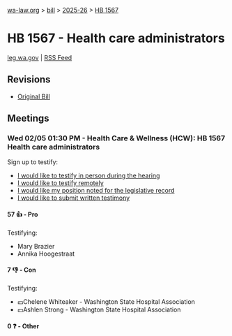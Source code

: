 [wa-law.org](/) > [bill](/bill/) > [2025-26](/bill/2025-26/) > [HB 1567](/bill/2025-26/hb/1567/)

# HB 1567 - Health care administrators
[leg.wa.gov](https://app.leg.wa.gov/billsummary?BillNumber=1567&Year=2025&Initiative=false) | [RSS Feed](./rss.xml)

## Revisions
* [Original Bill](1/)

## Meetings
### Wed 02/05 01:30 PM - Health Care & Wellness (HCW): HB 1567 Health care administrators
Sign up to testify:
* [I would like to testify in person during the hearing](https://app.leg.wa.gov/csi/Testifier/Add?chamber=House&mId=32621&aId=162470&caId=25440&tId=1)
* [I would like to testify remotely](https://app.leg.wa.gov/csi/Testifier/Add?chamber=House&mId=32621&aId=162470&caId=25440&tId=2)
* [I would like my position noted for the legislative record](https://app.leg.wa.gov/csi/Testifier/Add?chamber=House&mId=32621&aId=162470&caId=25440&tId=3)
* [I would like to submit written testimony](https://app.leg.wa.gov/csi/Testifier/Add?chamber=House&mId=32621&aId=162470&caId=25440&tId=4)

#### 57 👍 - Pro
Testifying:
* Mary Brazier
* Annika Hoogestraat

#### 7 👎 - Con
Testifying:
* 💵Chelene Whiteaker - Washington State Hospital Association
* 💵Ashlen Strong - Washington State Hospital Association

#### 0 ❓ - Other

